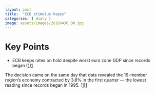 ```yaml
---
layout: post
title:  "ECB stimulus hopes"
categories: [ diary ]
image: assets/images/20200430_00.jpg
---
```

# Key Points

* ECB keeps rates on hold despite worst euro zone GDP since records began [[1]][1]

The decision came on the same day that data revealed the 19-member region’s economy contracted by 3.8% in the first quarter — the lowest reading since records began in 1995. [[1]][1]

[1]: https://www.cnbc.com/2020/04/30/ecb-april-rate-decision-amid-coronavirus-crisis.html "ECB keeps rates on hold"
